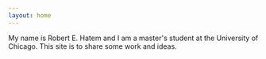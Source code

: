 ```yaml
---
layout: home
---
```

My name is Robert E. Hatem and I am a master's student at the University of Chicago. This site is to share some work and ideas.
